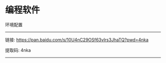# 编程软件

环境配置

---

链接: https://pan.baidu.com/s/10U4nC29OSf63vlrs3JhaTQ?pwd=4nka

提取码: 4nka

---





